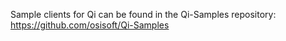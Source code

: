 Sample clients for Qi can be found in the Qi-Samples repository: https://github.com/osisoft/Qi-Samples
